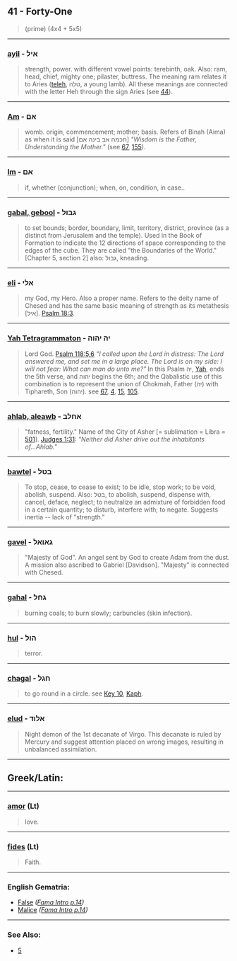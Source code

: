## 41 - Forty-One
> (prime) (4x4 + 5x5)

---

### [ayil](/keys/AIL) - איל
> strength, power. with different vowel points: terebinth, oak. Also: ram, head, chief, mighty one; pilaster, buttress. The meaning ram relates it to Aries ([teleh](/keys/TLH), טלה, a young lamb). All these meanings are connected with the letter Heh through the sign Aries (see [44](44)).

---

### [Am](/keys/AM) - אם
> womb. origin, commencement; mother; basis. Refers of Binah (Aima) as when it is said [חכמה אב בינה אם] *"Wisdom is the Father, Understanding the Mother."* (see [67](67), [155](155)).

---

### [Im](/keys/AM) - אם
> if, whether (conjunction); when, on, condition, in case..

---

### [gabal, gebool](/keys/GBVL) - גבול
> to set bounds; border, boundary, limit, territory, district, province (as a distinct from Jerusalem and the temple). Used in the Book of Formation to indicate the 12 directions of space corresponding to the edges of the cube. They are called "the Boundaries of the World." [Chapter 5, section 2] also: גבול, kneading.

---

### [eli](/keys/ALI) - אלי
> my God, my Hero. Also a proper name. Refers to the deity name of Chesed and has the same basic meaning of strength as its metathesis [איל]. [Psalm 18:3](http://biblehub.com/psalms/18-3.htm).

---

### [Yah Tetragrammaton](/keys/IH.IHVH) - יה יהוה
> Lord God. [Psalm 118:5,6](https://www.biblegateway.com/passage/?search=psalms+118%3A5-6&version=AKJV;WLC) *"I called upon the Lord in distress: The Lord answered me, and set me in a large place. The Lord is on my side: I will not fear: What can man do unto me?"* In this Psalm יה, [Yah](/keys/IH), ends the 5th verse, and יהוה begins the 6th; and the Qabalistic use of this combination is to represent the union of Chokmah, Father (יה) with Tiphareth, Son (יהוה). see [67](67), [4](4), [15](15), [105](105).

---

### [ahlab, aleawb](/keys/AChLB) - אחלב
> "fatness, fertility." Name of the City of Asher [= sublimation = Libra = [501](501)]. [Judges 1:31](http://biblehub.com/judges/1-31.htm): *"Neither did Asher drive out the inhabitants of...Ahlab."*

---

### [bawtel](/keys/BTL) - בטל
> To stop, cease, to cease to exist; to be idle, stop work; to be void, abolish, suspend. Also: בטל, to abolish, suspend, dispense with, cancel, deface, neglect; to neutralize an admixture of forbidden food in a certain quantity; to disturb, interfere with; to negate. Suggests inertia -- lack of "strength."

---

### [gavel](/keys/GAVAL) - גאואל
> "Majesty of God". An angel sent by God to create Adam from the dust. A mission also ascribed to Gabriel [Davidson]. "Majesty" is connected with Chesed.

---

### [gahal](/keys/GChL) - גחל
> burning coals; to burn slowly; carbuncles (skin infection).

---

### [hul](/keys/HVL) - הול
> terror.

---

### [chagal](/keys/ChGL) - חגל
> to go round in a circle. see [Key 10](10), [Kaph](/keys/K).

---

### [elud](/keys/ALVD) - אלוד
> Night demon of the 1st decanate of Virgo. This decanate is ruled by Mercury and suggest attention placed on wrong images, resulting in unbalanced assimilation.

---

## Greek/Latin:

---

### [amor](/latin?word=amor) (Lt)
> love.

---

### [fides](/latin?word=fides) (Lt)
> Faith.

---

### English Gematria:

- [False](/english?word=False) *([Fama Intro p.14](https://archive.org/stream/fameconfessionof00vaug#page/n14/mode/2up))*
- [Malice](/english?word=Malice) *([Fama Intro p.14](https://archive.org/stream/fameconfessionof00vaug#page/n14/mode/2up))*

---

### See Also:

- [5](5)
